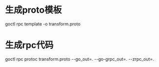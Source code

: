 # 生成proto模板
goctl rpc template -o transform.proto

# 生成rpc代码
goctl rpc protoc transform.proto --go_out=. --go-grpc_out=. --zrpc_out=.